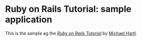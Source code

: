 # Ruby on Rails Tutorial: sample application

This is the sample ag
the [*Ruby on Rails Tutorial*](http://railstutorial.org/)
by [Michael Hartl](http://michaelhartl.com/).
